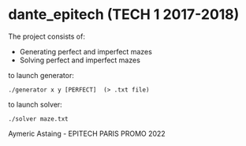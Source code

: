 # dante_epitech (TECH 1 2017-2018)

The project consists of:

- Generating perfect and imperfect mazes 
- Solving perfect and imperfect mazes

to launch generator:

    ./generator x y [PERFECT]  (> .txt file)

to launch solver:

    ./solver maze.txt
    
Aymeric Astaing - EPITECH PARIS PROMO 2022
